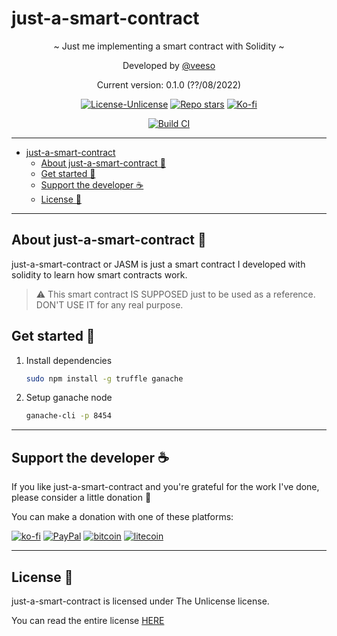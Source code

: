 # just-a-smart-contract

<p align="center">~ Just me implementing a smart contract with Solidity ~</p>

<p align="center">Developed by <a href="https://veeso.github.io/" target="_blank">@veeso</a></p>
<p align="center">Current version: 0.1.0 (??/08/2022)</p>

<p align="center">
  <a href="https://opensource.org/licenses/Unlicense"
    ><img
      src="https://img.shields.io/badge/License-Unlicense-teal.svg"
      alt="License-Unlicense"
  /></a>
  <a href="https://github.com/veeso/just-a-smart-contract/stargazers"
    ><img
      src="https://img.shields.io/github/stars/veeso/just-a-smart-contract.svg"
      alt="Repo stars"
  /></a>
  <a href="https://ko-fi.com/veeso">
    <img
      src="https://img.shields.io/badge/donate-ko--fi-red"
      alt="Ko-fi"
  /></a>
</p>
<p align="center">
  <a href="https://github.com/veeso/just-a-smart-contract/actions"
    ><img
      src="https://github.com/veeso/just-a-smart-contract/workflows/Build/badge.svg"
      alt="Build CI"
  /></a>
</p>

---

- [just-a-smart-contract](#just-a-smart-contract)
  - [About just-a-smart-contract 💸](#about-just-a-smart-contract-)
  - [Get started 🏁](#get-started-)
  - [Support the developer ☕](#support-the-developer-)
  - [License 📃](#license-)

---

## About just-a-smart-contract 💸

just-a-smart-contract or JASM is just a smart contract I developed with solidity to learn how smart contracts work.

> ⚠️ This smart contract IS SUPPOSED just to be used as a reference. DON'T USE IT for any real purpose.

## Get started 🏁

1. Install dependencies

    ```sh
    sudo npm install -g truffle ganache
    ```

2. Setup ganache node

    ```sh
    ganache-cli -p 8454
    ```

---

## Support the developer ☕

If you like just-a-smart-contract and you're grateful for the work I've done, please consider a little donation 🥳

You can make a donation with one of these platforms:

[![ko-fi](https://img.shields.io/badge/Ko--fi-F16061?style=for-the-badge&logo=ko-fi&logoColor=white)](https://ko-fi.com/veeso)
[![PayPal](https://img.shields.io/badge/PayPal-00457C?style=for-the-badge&logo=paypal&logoColor=white)](https://www.paypal.me/chrisintin)
[![bitcoin](https://img.shields.io/badge/Bitcoin-ff9416?style=for-the-badge&logo=bitcoin&logoColor=white)](https://btc.com/bc1qvlmykjn7htz0vuprmjrlkwtv9m9pan6kylsr8w)
[![litecoin](https://img.shields.io/badge/Litecoin-345d9d?style=for-the-badge&logo=Litecoin&logoColor=white)](https://blockchair.com/litecoin/address/ltc1q89a7f859gt7nuekvnuuc25wapkq2f8ny78mp8l)

---

## License 📃

just-a-smart-contract is licensed under The Unlicense license.

You can read the entire license [HERE](LICENSE)
